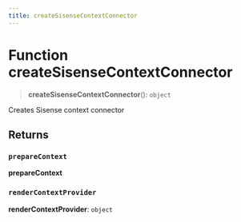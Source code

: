 ```yaml
---
title: createSisenseContextConnector
---
```


# Function createSisenseContextConnector

> **createSisenseContextConnector**(): `object`

Creates Sisense context connector

## Returns

### `prepareContext`

**prepareContext**

### `renderContextProvider`

**renderContextProvider**: `object`
